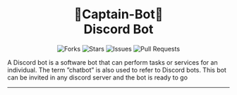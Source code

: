<h1 align="center"> 🤖Captain-Bot🤖 <br> Discord Bot </h1>
<div align="center">

![Forks](https://img.shields.io/github/forks/anotherwebguy/Captain-Bot)
![Stars](https://img.shields.io/github/stars/anotherwebguy/Captain-Bot)
![Issues](https://img.shields.io/github/issues/anotherwebguy/Captain-Bot)
![Pull Requests](https://img.shields.io/github/issues-pr/anotherwebguy/Captain-Bot?) 

</div>

A Discord bot is a software bot that can perform tasks or services for an individual. The term ”chatbot” is also used to refer to Discord bots.
This bot can be invited in any discord server and the bot is ready to go

----
